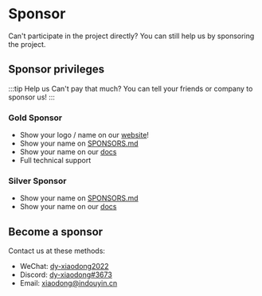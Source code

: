 # Sponsor

Can't participate in the project directly? You can still help us by sponsoring the project.

## Sponsor privileges

:::tip Help us
Can't pay that much? You can tell your friends or company to sponsor us!
:::

### Gold Sponsor <Badge text="$100 / month" type="tip" vertical="middle"/>

- Show your logo / name on our [website](https://fastjs.com.cn/)!
- Show your name on [SPONSORS.md](https://github.com/fastjs-team/fastjs-next)
- Show your name on our [docs](/other/sponsor)
- Full technical support

### Silver Sponsor <Badge text="$10 / month" type="tip" vertical="middle"/>

- Show your name on [SPONSORS.md](https://github.com/fastjs-team/fastjs-next)
- Show your name on our [docs](/other/sponsor)

## Become a sponsor

Contact us at these methods:

- WeChat: [dy-xiaodong2022](https://wechat.com/)
- Discord: [dy-xiaodong#3673](https://discord.com/)
- Email: [xiaodong@indouyin.cn](mailto:xiaodong@indouyin.cn)